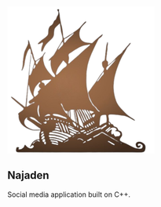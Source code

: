 <img src="https://github.com/avexxx3/Ragraa/blob/master/.github/readme-images/logo.webp" width="300">

## Najaden

Social media application built on C++.
